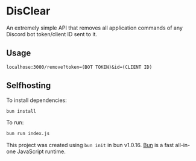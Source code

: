 # DisClear

An extremely simple API that removes all application commands of any Discord bot token/client ID sent to it.

## Usage
```localhose:3000/remove?token=(BOT TOKEN)&id=(CLIENT ID)```

## Selfhosting

To install dependencies:

```bash
bun install
```

To run:

```bash
bun run index.js
```

This project was created using `bun init` in bun v1.0.16. [Bun](https://bun.sh) is a fast all-in-one JavaScript runtime.
